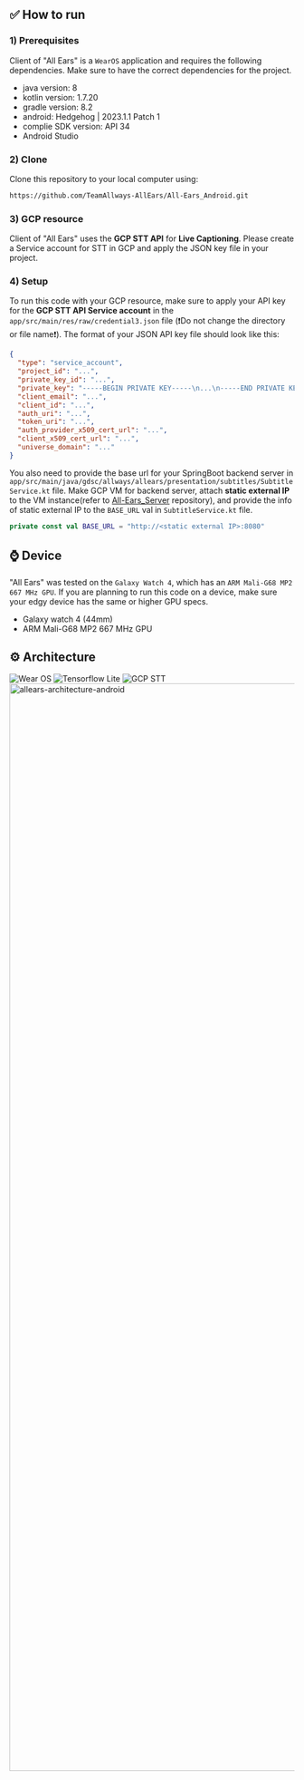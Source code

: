 ## ✅ How to run
### 1) Prerequisites
Client of "All Ears" is a `WearOS` application and requires the following dependencies. Make sure to have the correct dependencies for the project.
- java version: 8
- kotlin version: 1.7.20
- gradle version: 8.2
- android: Hedgehog | 2023.1.1 Patch 1
- complie SDK version: API 34
- Android Studio

### 2) Clone
Clone this repository to your local computer using:
```bash
https://github.com/TeamAllways-AllEars/All-Ears_Android.git
```

### 3) GCP resource
Client of "All Ears" uses the **GCP STT API** for **Live Captioning**. Please create a Service account for STT in GCP and apply the JSON key file in your project.

### 4) Setup
To run this code with your GCP resource, make sure to apply your API key for the **GCP STT API Service account** in the `app/src/main/res/raw/credential3.json` file (❗Do not change the directory or file name❗). The format of your JSON API key file should look like this:
```json
{
  "type": "service_account",
  "project_id": "...",
  "private_key_id": "...",
  "private_key": "-----BEGIN PRIVATE KEY-----\n...\n-----END PRIVATE KEY-----\n",
  "client_email": "...",
  "client_id": "...",
  "auth_uri": "...",
  "token_uri": "...",
  "auth_provider_x509_cert_url": "...",
  "client_x509_cert_url": "...",
  "universe_domain": "..."
}
```

You also need to provide the base url for your SpringBoot backend server in `app/src/main/java/gdsc/allways/allears/presentation/subtitles/SubtitleService.kt` file. Make GCP VM for backend server, attach **static external IP** to the VM instance(refer to [All-Ears_Server](https://github.com/TeamAllways-AllEars/All-Ears_Server) repository), and provide the info of static external IP to the `BASE_URL` val in `SubtitleService.kt` file.

``` kotlin
private const val BASE_URL = "http://<static external IP>:8080"
```

## ⌚ Device
"All Ears" was tested on the `Galaxy Watch 4`, which has an `ARM Mali-G68 MP2 667 MHz GPU`. If you are planning to run this code on a device, make sure your edgy device has the same or higher GPU specs.
- Galaxy watch 4 (44mm)
- ARM Mali-G68 MP2 667 MHz GPU

## ⚙️ Architecture
<div>
  <img alt="Wear OS" src ="https://img.shields.io/badge/wearos-4285F4.svg?&style=for-the-badge&logo=wearos&logoColor=white"/>
  <img alt="Tensorflow Lite" src ="https://img.shields.io/badge/tensorflow lite-FF6F00.svg?&style=for-the-badge&logo=tensorflow&logoColor=white"/>
  <img alt="GCP STT" src ="https://img.shields.io/badge/GCP STT-4285F4.svg?style=for-the-badge&logo=googlecloud&logoColor=white"/>
</div>

<img width="1920" alt="allears-architecture-android" src="https://github.com/TeamAllways-AllEars/All-Ears_Android/assets/89632139/e6ed4554-d6e1-43c0-bb92-42e4875ca379">
